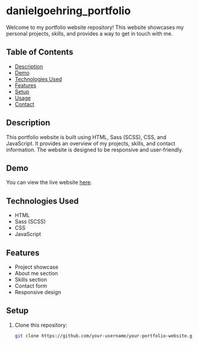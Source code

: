 # danielgoehring_portfolio

Welcome to my portfolio website repository! This website showcases my personal projects, skills, and provides a way to get in touch with me.

## Table of Contents

- [Description](#description)
- [Demo](#demo)
- [Technologies Used](#technologies-used)
- [Features](#features)
- [Setup](#setup)
- [Usage](#usage)
- [Contact](#contact)

## Description

This portfolio website is built using HTML, Sass (SCSS), CSS, and JavaScript. It provides an overview of my projects, skills, and contact information. The website is designed to be responsive and user-friendly.

## Demo

You can view the live website [here](https://danielgoehring.com/).

## Technologies Used

- HTML
- Sass (SCSS)
- CSS
- JavaScript

## Features

- Project showcase
- About me section
- Skills section
- Contact form
- Responsive design

## Setup

1. Clone this repository:

   ```bash
   git clone https://github.com/your-username/your-portfolio-website.git
